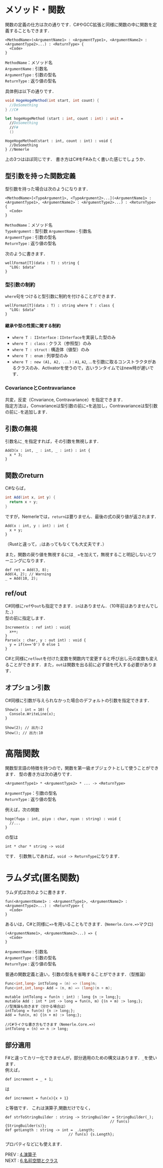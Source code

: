 # メソッド・関数
関数の定義の仕方は次の通りです．C#やGCC拡張と同様に関数の中に関数を定義することもできます．
```
<MethodName>(<ArgumentName1> : <ArgumentType1>, <ArgumentName2> : <ArgumentType2>...) : <ReturnType> {
  <Code>
}
```

`MethodName`：メソッド名  
`ArgumentName` : 引数名  
`ArgumentType` : 引数の型名  
`ReturnType` : 返り値の型名  

具体例は以下の通りです．

```csharp
void HogeHogeMethod(int start, int count) {
  //DoSomething
} //C#
```
```fsharp
let hogeHogeMethod (start : int, count : int) : unit =
  //DoSomething
  //F#
  ()
```
```nemerle
HogeHogeMethod(start : int, count : int) : void {
  //DoSomething
} //Nemerle
```

上の3つはほぼ同じです．
書き方はC#をF#みたく書いた感じでしょうか．

## 型引数を持った関数定義
型引数を持った場合は次のようになります．
```
<MethodName>[<TypeArgument1>, <TypeArgument2>...](<ArgumentName1> : <ArgumentType1>, <ArgumentName2> : <ArgumentType2>...) : <ReturnType> {
  <Code>
}
```

`MethodName`：メソッド名  
`TypeArgument` : 型引数
`ArgumentName` : 引数名  
`ArgumentType` : 引数の型名  
`ReturnType` : 返り値の型名  

次のように書きます．  
```nemerle
wellFormat[T](data : T) : string {
  "LOG: $data"
}
```

### 型引数の制約
`where`句をつけると型引数に制約を付けることができます．
```nemerle
wellFormat[T](data : T) : string where T : class {
  "LOG: $data"
}
```

#### 継承や型の性質に関する制約
* `where T : IInterface` : `IInterface`を実装した型のみ
* `where T : class` : クラス（参照型）のみ
* `where T : struct` : 構造体（値型）のみ
* `where T : enum` : 列挙型のみ
* `where T : new (A1, A2, ...)` : `A1`, `A2`, ...を引数に取るコンストラクタがあるクラスのみ．Activatorを使うので，古いランタイムではnew時が遅いです．

### CovarianceとContravariance
共変，反変（Cnvariance, Contravariance）を指定できます．  
指定方法は，Convarianceは型引数の前に`+`を追加し，Contravarianceは型引数の前に`-`を追加します．

## 引数の無視
引数名に`_`を指定すれば，その引数を無視します．

```nemerle
Add3(x : int, _ : int, _ : int) : int {
  x * 3;
}
```

## 関数のreturn
C#ならば，

```csharp
int Add(int x, int y) {
  return x + y;
}
```
ですが，Nemerleでは，`return`は要りません．最後の式の戻り値が返されます．

```nemerle
Add(x : int, y : int) : int {
  x + y;
}
```
（Rustと違って，`;`はあってもなくても大丈夫です．）  

また，関数の戻り値を無視するには`_ =`を加えて，無視すること明記しないとワーニングになります．
```nemerle
def ret = Add(3, 8);
Add(4, 2); // Warning
_ = Add(10, 2);
```

## ref/out
C#同様に`ref`や`out`も指定できます．`in`はありません．（10年前はありませんでした．）  
型の前に指定します．  
```nemerle
Increment(x : ref int) : void{
  x++;
}
Parse(x : char, y : out int) : void {
  y = if(x=='0') 0 else 1
}
```

C#と同様に`ref`/`out`を付けた変数を関数内で変更すると呼び出し元の変数も変えることができます．また，`out`は関数を出る前に必ず値を代入する必要があります．  

## オプション引数
C#同様に引数が与えられなかった場合のデフォルトの引数を指定できます．
```nemerle
Show(x : int = 10) {
  Console.WriteLine(x);
}

Show(2); // 出力:2
Show(); // 出力:10
```

# 高階関数
関数型言語の特徴を持つので，関数を第一級オブジェクトとして使うことができます．
型の書き方は次の通りです．

```
<ArgumentType1> * <ArgumentType2> * ... -> <ReturnType>
```

`ArgumentType`：引数の型名  
`ReturnType` : 返り値の型名  

例えば，次の関数  
```nemerle
hoge(fuga : int, piyo : char, nyan : string) : void {
  //...
}
```
の型は  
```nemerle
int * char * string -> void
```
です．
引数無しであれば，`void -> ReturnType`になります．

# ラムダ式(匿名関数)
ラムダ式は次のように書きます．  

```
fun(<ArgumentName1> : <ArgumentType1>, <ArgumentName2> : <ArgumentType2>...) : <ReturnType> {
  <Code>
}
```

あるいは，C#と同様に`=>`を用いることもできます．(`Nemerle.Core.=>`マクロ)  

```
(<ArgumentName1>, <ArgumentName2>...) => {
  <Code>
}
```

`ArgumentName` : 引数名  
`ArgumentType` : 引数の型名  
`ReturnType` : 返り値の型名  

普通の関数定義と違い，引数の型名を省略することができます．（型推論）  

```csharp
Func<int,long> intTolong = (n) => (long)n;
Func<int,int,long> Add = (n, m) => (long)(n + m);
```

```nemerle
mutable intTolong = fun(n : int) : long {n :> long;};
mutable Add : int * int -> long = fun(n, m) {(n + m) :> long;};
//型推論も効きます（分かる場合は）
intTolong = fun(n) {n :> long;};
Add = fun(n, m) {(n + m) :> long;};

//C#ライクな書き方もできます（Nemerle.Core.=>）
intTolong = (n) => n :> long;
```

## 部分適用
F#と違ってカリー化できませんが，部分適用のための構文はあります．`_`を使います．  
例えば，
```nemerle
def increment = _ + 1;
```
は
```nemerle
def increment = fun(x){x + 1}
```
と等価です．
これは演算子,関数だけでなく，
```nemerle
def strToStringBuilder : string -> StringBuilder = StringBuilder(_);
                                                // fun(s) {StringBuilder(s)};
def getLength : string -> int = _.Length;
                             // fun(s) {s.Length};
```
プロパティなどにも使えます．

PREV : [4.演算子](4.operators.md)  
NEXT : [6.名前空間とクラス](6.namespace_class.md)
